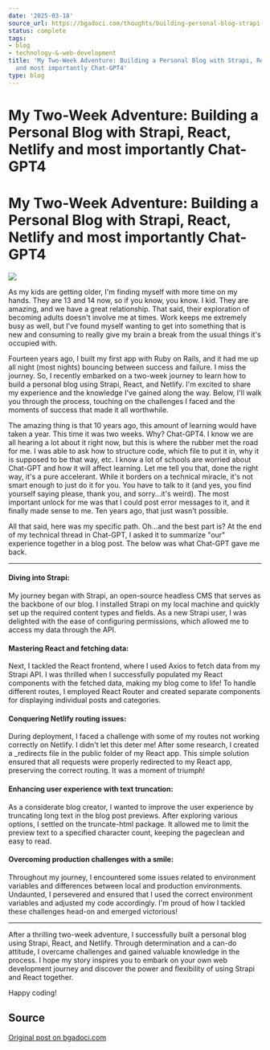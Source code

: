 ```yaml
---
date: '2025-03-18'
source_url: https://bgadoci.com/thoughts/building-personal-blog-strapi-react-netlify-chat-gpt
status: complete
tags:
- blog
- technology-&-web-development
title: 'My Two-Week Adventure: Building a Personal Blog with Strapi, React, Netlify
  and most importantly Chat-GPT4'
type: blog
---
```


# My Two-Week Adventure: Building a Personal Blog with Strapi, React, Netlify and most importantly Chat-GPT4

# My Two-Week Adventure: Building a Personal Blog with Strapi, React, Netlify and most importantly Chat-GPT4

![](images/large_ragmann22_a_pixar_style_image_of_a_person_at_a_computer_with_co_1b0a5cdc_32cf_43e8_a296_489acb333c43_8e773f75a8.png)

As my kids are getting older, I'm finding myself with more time on my hands. They are 13 and 14 now, so if you know, you know. I kid. They are amazing, and we have a great relationship. That said, their exploration of becoming adults doesn't involve me at times. Work keeps me extremely busy as well, but I've found myself wanting to get into something that is new and consuming to really give my brain a break from the usual things it's occupied with.

Fourteen years ago, I built my first app with Ruby on Rails, and it had me up all night (most nights) bouncing between success and failure. I miss the journey. So, I recently embarked on a two-week journey to learn how to build a personal blog using Strapi, React, and Netlify. I'm excited to share my experience and the knowledge I've gained along the way. Below, I'll walk you through the process, touching on the challenges I faced and the moments of success that made it all worthwhile.

The amazing thing is that 10 years ago, this amount of learning would have taken a year. This time it was two weeks. Why? Chat-GPT4. I know we are all hearing a lot about it right now, but this is where the rubber met the road for me. I was able to ask how to structure code, which file to put it in, why it is supposed to be that way, etc. I know a lot of schools are worried about Chat-GPT and how it will affect learning. Let me tell you that, done the right way, it's a pure accelerant. While it borders on a technical miracle, it's not smart enough to just do it for you. You have to talk to it (and yes, you find yourself saying please, thank you, and sorry...it's weird). The most important unlock for me was that I could post error messages to it, and it finally made sense to me. Ten years ago, that just wasn't possible.

All that said, here was my specific path. Oh...and the best part is? At the end of my technical thread in Chat-GPT, I asked it to summarize "our" experience together in a blog post. The below was what Chat-GPT gave me back.

***

#### Diving into Strapi:

My journey began with Strapi, an open-source headless CMS that serves as the backbone of our blog. I installed Strapi on my local machine and quickly set up the required content types and fields. As a new Strapi user, I was delighted with the ease of configuring permissions, which allowed me to access my data through the API.

#### Mastering React and fetching data:

Next, I tackled the React frontend, where I used Axios to fetch data from my Strapi API. I was thrilled when I successfully populated my React components with the fetched data, making my blog come to life! To handle different routes, I employed React Router and created separate components for displaying individual posts and categories.

#### Conquering Netlify routing issues:

During deployment, I faced a challenge with some of my routes not working correctly on Netlify. I didn't let this deter me! After some research, I created a _redirects file in the public folder of my React app. This simple solution ensured that all requests were properly redirected to my React app, preserving the correct routing. It was a moment of triumph!

#### Enhancing user experience with text truncation:

As a considerate blog creator, I wanted to improve the user experience by truncating long text in the blog post previews. After exploring various options, I settled on the truncate-html package. It allowed me to limit the preview text to a specified character count, keeping the pageclean and easy to read.

#### Overcoming production challenges with a smile:

Throughout my journey, I encountered some issues related to environment variables and differences between local and production environments. Undaunted, I persevered and ensured that I used the correct environment variables and adjusted my code accordingly. I'm proud of how I tackled these challenges head-on and emerged victorious!

***

After a thrilling two-week adventure, I successfully built a personal blog using Strapi, React, and Netlify. Through determination and a can-do attitude, I overcame challenges and gained valuable knowledge in the process. I hope my story inspires you to embark on your own web development journey and discover the power and flexibility of using Strapi and React together.

Happy coding!

## Source
[Original post on bgadoci.com](https://bgadoci.com/thoughts/building-personal-blog-strapi-react-netlify-chat-gpt)
